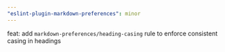 ```yaml
---
"eslint-plugin-markdown-preferences": minor
---
```


feat: add `markdown-preferences/heading-casing` rule to enforce consistent casing in headings
